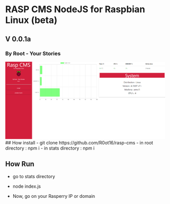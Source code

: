 # RASP CMS NodeJS for Raspbian Linux (beta)
## V 0.0.1a
### By Root - Your Stories
<img src="./screen.png">
## How install
- git clone https://github.com/R0ot16/rasp-cms
- in root directory : npm i
- in stats directory : npm i

## How Run
- go to stats directory
- node index.js

- Now, go on your Rasperry IP or domain